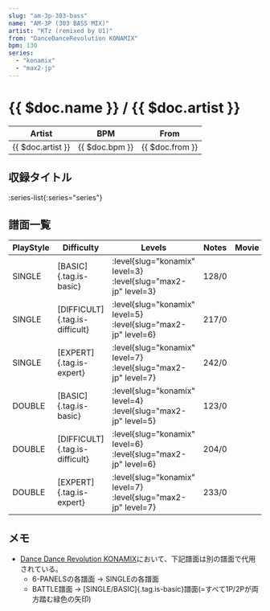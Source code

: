 ```yaml
---
slug: "am-3p-303-bass"
name: "AM-3P (303 BASS MIX)"
artist: "KTz (remixed by U1)"
from: "DanceDanceRevolution KONAMIX"
bpm: 130
series:
  - "konamix"
  - "max2-jp"
---
```


# {{ $doc.name }} / {{ $doc.artist }}

|Artist|BPM|From|
|------|---|----|
|{{ $doc.artist }}|{{ $doc.bpm }}|{{ $doc.from }}|

## 収録タイトル

:series-list{:series="series"}

## 譜面一覧

|PlayStyle|Difficulty|Levels|Notes|Movie|
|---------|----------|------|-----|-----|
|SINGLE|[BASIC]{.tag.is-basic}|<div class="field is-grouped is-grouped-multiline"> :level{slug="konamix" level=3} :level{slug="max2-jp" level=3}</div>|128/0||
|SINGLE|[DIFFICULT]{.tag.is-difficult}|<div class="field is-grouped is-grouped-multiline"> :level{slug="konamix" level=5} :level{slug="max2-jp" level=6}</div>|217/0||
|SINGLE|[EXPERT]{.tag.is-expert}|<div class="field is-grouped is-grouped-multiline"> :level{slug="konamix" level=7} :level{slug="max2-jp" level=7}</div>|242/0||
|DOUBLE|[BASIC]{.tag.is-basic}|<div class="field is-grouped is-grouped-multiline"> :level{slug="konamix" level=4} :level{slug="max2-jp" level=5}</div>|123/0||
|DOUBLE|[DIFFICULT]{.tag.is-difficult}|<div class="field is-grouped is-grouped-multiline"> :level{slug="konamix" level=6} :level{slug="max2-jp" level=6}</div>|204/0||
|DOUBLE|[EXPERT]{.tag.is-expert}|<div class="field is-grouped is-grouped-multiline"> :level{slug="konamix" level=7} :level{slug="max2-jp" level=7}</div>|233/0||

## メモ

- [Dance Dance Revolution KONAMIX](/series/konamix)において、下記譜面は別の譜面で代用されている。
  - 6-PANELSの各譜面 → SINGLEの各譜面
  - BATTLE譜面 → [SINGLE/BASIC]{.tag.is-basic}譜面(=すべて1P/2Pが両方踏む緑色の矢印)
